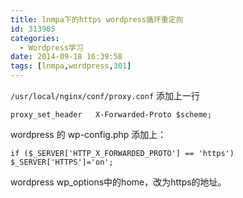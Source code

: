 ```yaml
---
title: lnmpa下的https wordpress循环重定向
id: 313905
categories:
  - Wordpress学习
date: 2014-09-18 16:39:58
tags: [lnmpa,wordpress,301]
---
```


`/usr/local/nginx/conf/proxy.conf` 添加上一行

```
proxy_set_header   X-Forwarded-Proto $scheme;
```

wordpress 的 wp-config.php 添加上：

```
if ($_SERVER['HTTP_X_FORWARDED_PROTO'] == 'https') $_SERVER['HTTPS']='on';
```


wordpress wp_options中的home，改为https的地址。